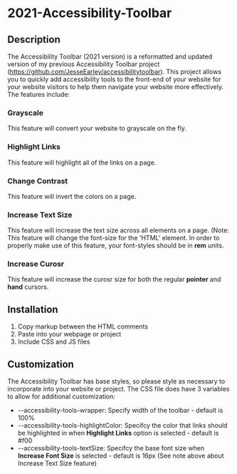 # 2021-Accessibility-Toolbar

## Description
The Accessibility Toolbar (2021 version) is a reformatted and updated version of my previous Accessibility Toolbar project (https://github.com/JesseEarley/accessibilitytoolbar). This project allows you to quickly add accessibility tools to the front-end of your website for your website visitors to help them navigate your website more effectively. The features include:

### Grayscale
This feature will convert your website to grayscale on the fly.

### Highlight Links
This feature will highlight all of the links on a page.

### Change Contrast
This feature will invert the colors on a page.

### Increase Text Size
This feature will increase the text size across all elements on a page. (Note: This feature will change the font-size for the 'HTML' element. In order to properly make use of this feature, your font-styles should be in **rem** units.

### Increase Curosr
This feature will increase the curosr size for both the regular **pointer** and **hand** cursors. 

## Installation
1. Copy markup between the HTML comments
2. Paste into your webpage or project
3. Include CSS and JS files

## Customization
The Accessibility Toolbar has base styles, so please style as necessary to incorporate into your website or project. The CSS file does have 3 variables to allow for additional customization:
- --accessibility-tools-wrapper: Specify width of the toolbar - default is 100%
- --accessibility-tools-highlightColor: Specifcy the color that links should be highlighted in when **Highlight Links** option is selected  - default is #f00
- --accessibility-tools-textSize: Specifcy the base font size when **Increase Font Size** is selected  - default is 16px (See note above about Increase Text Size feature)
